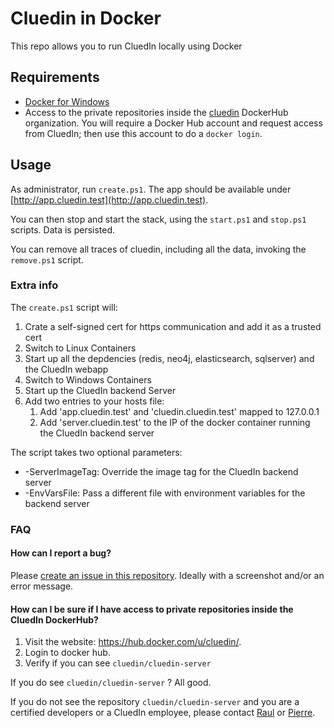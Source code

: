 # Cluedin in Docker

This repo allows you to run CluedIn locally using Docker

## Requirements

- [Docker for Windows](https://store.docker.com/editions/community/docker-ce-desktop-windows)
- Access to the private repositories inside the  [cluedin](https://hub.docker.com/u/cluedin/) DockerHub organization. You will require a Docker Hub account and request access from CluedIn; then use this account to do a ```docker login```.

## Usage

As administrator, run ```create.ps1```. The app should be available under [http://app.cluedin.test](http://app.cluedin.test).

You can then stop and start the stack, using the ```start.ps1``` and ```stop.ps1``` scripts. Data is persisted.

You can remove all traces of cluedin, including all the data, invoking the ```remove.ps1``` script.

### Extra info
The ```create.ps1``` script will:

1. Crate a self-signed cert for https communication and add it as a trusted cert
1. Switch to Linux Containers
1. Start up all the depdencies (redis, neo4j, elasticsearch, sqlserver) and the CluedIn webapp
1. Switch to Windows Containers
1. Start up the CluedIn backend Server
1. Add two entries to your hosts file: 
    1. Add 'app.cluedin.test' and 'cluedin.cluedin.test' mapped to 127.0.0.1
    1. Add 'server.cluedin.test' to the IP of the docker container running the CluedIn backend server

The script takes two optional parameters: 

- -ServerImageTag: Override the image tag for the CluedIn backend server
- -EnvVarsFile: Pass a different file with environment variables for the backend server

### FAQ

#### How can I report a bug?

Please [create an issue in this repository](https://github.com/CluedIn-io/Simple-Docker-Deployment/issues/new). Ideally with a screenshot and/or an error message.

#### How can I be sure if I have access to private repositories inside the CluedIn DockerHub?

1. Visit the website: https://hub.docker.com/u/cluedin/.
2. Login to docker hub.
3. Verify if you can see `cluedin/cluedin-server`

If you do see  `cluedin/cluedin-server` ? All good.

If you do not see the repository `cluedin/cluedin-server` and you are a certified developers or a CluedIn employee, please contact [Raul](mailto:rjz@cluedin.net) or [Pierre](mailto:pid@cluedin.net).

